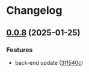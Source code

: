 # Changelog

## [0.0.8](https://github.com/karlromets/match-me/compare/back-end-v0.0.8...back-end-0.0.8) (2025-01-25)


### Features

* back-end update ([3f1540c](https://github.com/karlromets/match-me/commit/3f1540ca59404165a8896471d29058ca20e3dd0b))
